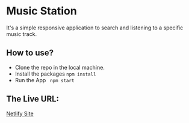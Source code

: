 # Music Station

It's a simple responsive application to search and listening to a specific music track.

## How to use?
- Clone the repo in the local machine.
- Install the packages ``npm install`` 
- Run the App `` npm start``

## The Live URL:

[Netlify Site](https://serene-brioche-301deb.netlify.app/)
